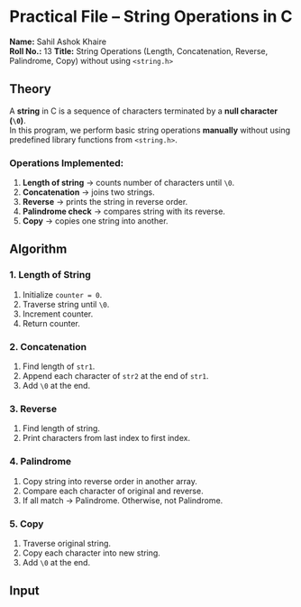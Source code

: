 # Practical File – String Operations in C

**Name:** Sahil Ashok Khaire  
**Roll No.:** 13 
**Title:** String Operations (Length, Concatenation, Reverse, Palindrome, Copy) without using `<string.h>`

## Theory

A **string** in C is a sequence of characters terminated by a **null character (`\0`)**.  
In this program, we perform basic string operations **manually** without using predefined library functions from `<string.h>`.

### Operations Implemented:
1. **Length of string** → counts number of characters until `\0`.  
2. **Concatenation** → joins two strings.  
3. **Reverse** → prints the string in reverse order.  
4. **Palindrome check** → compares string with its reverse.  
5. **Copy** → copies one string into another.

## Algorithm

### 1. Length of String
1. Initialize `counter = 0`.  
2. Traverse string until `\0`.  
3. Increment counter.  
4. Return counter.

### 2. Concatenation
1. Find length of `str1`.  
2. Append each character of `str2` at the end of `str1`.  
3. Add `\0` at the end.

### 3. Reverse
1. Find length of string.  
2. Print characters from last index to first index.

### 4. Palindrome
1. Copy string into reverse order in another array.  
2. Compare each character of original and reverse.  
3. If all match → Palindrome. Otherwise, not Palindrome.

### 5. Copy
1. Traverse original string.  
2. Copy each character into new string.  
3. Add `\0` at the end.


## Input

